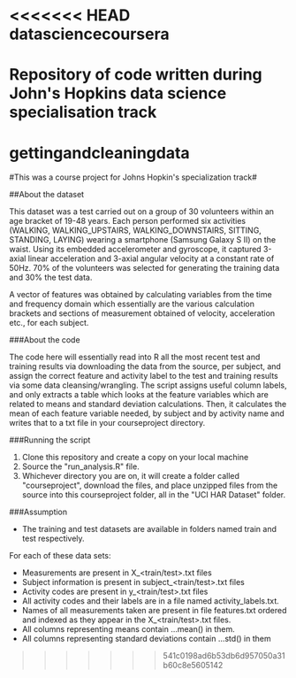 <<<<<<< HEAD
datasciencecoursera
===================

Repository of code written during John's Hopkins data science specialisation track
=======
gettingandcleaningdata
======================

#This was a course project for Johns Hopkin's specialization track#

##About the dataset

This dataset was a test carried out on a group of 30 volunteers within an age bracket of 19-48 years. Each person performed six activities (WALKING, WALKING_UPSTAIRS, WALKING_DOWNSTAIRS, SITTING, STANDING, LAYING) wearing a smartphone (Samsung Galaxy S II) on the waist. Using its embedded accelerometer and gyroscope, it captured 3-axial linear acceleration and 3-axial angular velocity at a constant rate of 50Hz. 70% of the volunteers was selected for generating the training data and 30% the test data. 

A vector of features was obtained by calculating variables from the time and frequency domain which essentially are the various calculation brackets and sections of measurement obtained of velocity, acceleration etc., for each subject. 

###About the code

The code here will essentially read into R all the most recent test and training results via downloading the data from the source, per subject, and assign the correct feature and activity label to the test and training results via some data cleansing/wrangling. The script assigns useful column labels, and only extracts a table which looks at the feature variables which are related to means and standard deviation calculations. Then, it calculates the mean of each feature variable needed, by subject and by activity name and writes that to a txt file in your courseproject directory.

###Running the script

1. Clone this repository and create a copy on your local machine
2. Source the "run_analysis.R" file.
3. Whichever directory you are on, it will create a folder called "courseproject", download the files, and place unzipped files from the source into this courseproject folder, all in the "UCI HAR Dataset" folder.

###Assumption

* The training and test datasets are available in folders named train and test respectively.

For each of these data sets:
* Measurements are present in X_<train/test>.txt files
* Subject information is present in subject_<train/test>.txt files
* Activity codes are present in y_<train/test>.txt files
* All activity codes and their labels are in a file named activity_labels.txt.
* Names of all measurements taken are present in file features.txt ordered and indexed as they appear in the X_<train/test>.txt files.
* All columns representing means contain ...mean() in them.
* All columns representing standard deviations contain ...std() in them
>>>>>>> 541c0198ad6b53db6d957050a31b60c8e5605142
